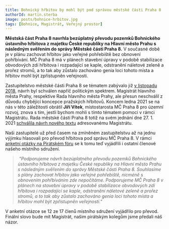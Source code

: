 ```yaml
---
title: Bohnický hřbitov by mohl být pod správou městské části Praha 8
authorId: martin.sterba
image: posts/bohnice-hrbitov.jpg
tags: [Bohnice, Magistrát, Veřejný prostor]
---
```


**Městská část Praha 8 navrhla bezúplatný převodu pozemků Bohnického ústavního hřbitova z majetku České republiky na Hlavní město Prahu s následným svěřením do správy Městské části Praha 8.** V současné době je v plánu zachovat hřbitov jako veřejné pohřebiště bez obnovení pohřbívání. MČ Praha 8 má v plánech stavební úpravy v podobě stabilizace obvodových zdí hřbitova i rozpadající se kaple, odstranění náletové zeleně a prořez stromů, a to tak aby zůstalo zachováno genia loci tohoto místa a hřbitov mohl být zpřístupněn veřejnosti.

Zastupitelstvo městské části Praha 8 se tématem zabývalo již [v listopadu 2018](https://www.praha8.cz/appo/usn/677?usn=eiNOf5C93pbxpl4igoWNyeV5FyPw==), návrh byl schválen napříč politickým spektrem. Magistrát hlavního města Prahy, respektive Rada hlavního města Prahy, ale přesun neschválil z důvodu chybějící koncepce pražských hřbitovů. Koncem ledna 2021 se na nás v této záležitosti obrátil **Jiří Vítek**, místostarosta MČ Praha 8 pro územní rozvoj, znova s tím, jestli bychom mohli s tímto tématem pomoci v rámci Magistrátu. Rada městské části Praha 8 totiž na svém jednání dne 27. 1. 2021 [schválila návrh nového textu](https://www.praha8.cz/file/OGT/Rada-080-dne-27-01-2021.pdf) adresovanému Magistrátu.

Naši zastupitelé už před časem na zmíněném zastupitelstvu až na jednu výjimku hlasovali pro převod hřbitova pod správu MČ Praha 8. V rámci [anketní otázky na Pirátském fóru](https://forum.pirati.cz/viewtopic.php?f=945&t=56030) se k tomu teď vyjádřili i ostatní členové našeho místního sdružení.

> *"Podporujeme návrh bezúplatného převodu pozemků Bohnického ústavního hřbitova z majetku České republiky na Hlavní město Prahu s následným svěřením do správy Městské části Praha 8. Souhlasíme s plány zachovat hřbitov jako veřejné pohřebiště, nicméně s obnovením pohřbíváním zde nepočítáme. Podporujeme MČ Praha 8 v plánech na stavební úpravy v podobě stabilizace obvodových zdí hřbitova i rozpadající se kaple, odstranění náletové zeleně a prořez stromů, a to tak aby zůstalo zachováno genia loci tohoto místa a hřbitov mohl být zpřístupněn veřejnosti."*

V anketní otázce se 12 ze 17 členů místního sdružení vyjádřilo pro převod. Finální slovo bude mít Magistrát, našim pirátským kolegům jsme předali náš názor.
